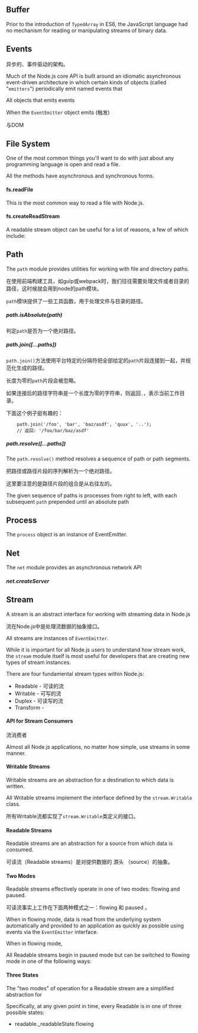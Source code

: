 ## Buffer

Prior to the introduction of `TypedArray` in ES6, the JavaScript language had no mechanism for reading or manipulating streams of binary data.

## Events

异步的、事件驱动的架构。 

Much of the Node.js core API is built around an idiomatic asynchronous event-driven architecture in which certain kinds of objects (called "`emitters`") periodically emit named events that    

All objects that emits events 

When the `EventEmitter` object emits (触发)

与DOM

## File System

One of the most common things you'll want to do with just about any programming language is open and read a file.

All the methods have asynchronous and synchronous forms.

####  fs.readFile

This is the most common way to read a file with Node.js.

#### fs.createReadStream

A readable stream object can be useful for a lot of reasons, a few of which include:

## Path

The `path` module provides utilities for working with file and directory paths.

在使用前端构建工具，如gulp或webpack时，我们往往需要处理文件或者目录的路径，这时候就会用到node的path模块。

`path`模块提供了一些工具函数，用于处理文件与目录的路径。

##### path.isAbsolute(path)

判定`path`是否为一个绝对路径。

##### path.join([...paths])

`path.join()`方法使用平台特定的分隔符把全部给定的`path`片段连接到一起，并规范化生成的路径。

长度为零的`path`片段会被忽略。

如果连接后的路径字符串是一个长度为零的字符串，则返回`.`，表示当前工作目录。

下面这个例子挺有趣的：

        path.join('/foo', 'bar', 'baz/asdf', 'quux', '..');
        // 返回: '/foo/bar/baz/asdf'

##### path.resolve([...paths])

The `path.resolve()` method resolves a sequence of path or path segments.

把路径或路径片段的序列解析为一个绝对路径。

这里要注意的是路径片段的组合是从右往左的。

The given sequence of paths is processes from right to left, with each subsequent `path` prepended until an absolute path 

## Process

The `process` object is an instance of EventEmitter.

## Net

The `net` module provides an asynchronous network API

##### net.createServer

## Stream

A stream is an abstract interface for working with streaming data in Node.js

流在Node.js中是处理流数据的抽象接口。

All streams are instances of `EventEmitter`.

While it is important for all Node.js users to understand how stream work, the `stream` module itself is most useful for developers that are creating new types of stream instances.

There are four fundamental stream types within Node.js:

- Readable - 可读的流
- Writable - 可写的流
- Duplex - 可读写的流
- Transform - 

#### API for Stream Consumers

流消费者

Almost all Node.js applications, no matter how simple, use streams in some manner.

#### Writable Streams

Writable streams are an abstraction for a destination to which data is written.

All Writable streams implement the interface defined by the `stream.Writable` class.

所有Writable流都实现了`stream.Writable`类定义的接口。

#### Readable Streams

Readable streams are an abstraction for a source from which data is consumed.

可读流（Readable streams）是对提供数据的 源头 （source）的抽象。

#### Two Modes

Readable streams effectively operate in one of two modes: flowing and paused.

可读流事实上工作在下面两种模式之一：flowing 和 paused 。

When in flowing mode, data is read from the underlying system automatically and provided to an application as quickly as possible using events via the `EventEmitter` interface.

When in flowing mode, 

All Readable streams begin in paused mode but can be switched to flowing mode in one of the following ways:

#### Three States

The "two modes" of operation for a Readable stream are a simplified abstraction for 
    
Specifically, at any given point in time, every Readable is in one of three possible states:

- readable._readableState.flowing